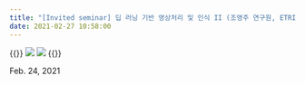 ```yaml
---
title: "[Invited seminar] 딥 러닝 기반 영상처리 및 인식 II (조영주 연구원, ETRI)"
date: 2021-02-27 10:58:00
---
```

{{<format col image-space>}}
![](http://bspl.korea.ac.kr/Board/Members_Only/Research_Materials/Education/invited_seminar/YJCho_ETRI/BSPL_seminar_ChoYJ_ETRI_21feb24_firstpage.png#50)
![](http://bspl.korea.ac.kr/Board/Members_Only/Research_Materials/Education/invited_seminar/YJCho_ETRI/BSPL_seminar_ChoYJ_ETRI_21feb24.png#50)
{{</format>}}

Feb. 24, 2021

